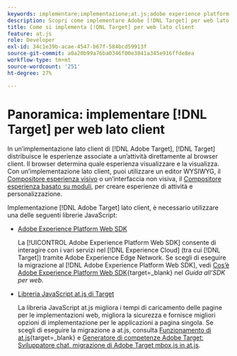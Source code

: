 ```yaml
---
keywords: implementare;implementazione;at.js;adobe experience platform web sdk;aep web sdk
description: Scopri come implementare Adobe [!DNL Target] per web lato client utilizzando Adobe Experience Platform Web SDK (AEP Web SDK) o [!DNL Target] Libreria JavaScript at.js.
title: Come si implementa [!DNL Target] per web lato client
feature: at.js
role: Developer
exl-id: 34c1e39b-acae-4547-b67f-584bcd59913f
source-git-commit: a0a20b99a76ba0346f00e3841a345e916ffde8ea
workflow-type: tm+mt
source-wordcount: '251'
ht-degree: 27%

---
```


# Panoramica: implementare [!DNL Target] per web lato client

In un’implementazione lato client di [!DNL Adobe Target], [!DNL Target] distribuisce le esperienze associate a un’attività direttamente al browser client. Il browser determina quale esperienza visualizzare e la visualizza. Con un’implementazione lato client, puoi utilizzare un editor WYSIWYG, il [Compositore esperienza visivo](/help/main/c-experiences/c-visual-experience-composer/visual-experience-composer.md) o un’interfaccia non visiva, il [Compositore esperienza basato su moduli](/help/main/c-experiences/form-experience-composer.md), per creare esperienze di attività e personalizzazione.

Implementazione [!DNL Adobe Target] lato client, è necessario utilizzare una delle seguenti librerie JavaScript:

* [Adobe Experience Platform Web SDK](https://developer.adobe.com/target/implement/client-side/aep-web-sdk/)

   La [!UICONTROL Adobe Experience Platform Web SDK] consente di interagire con i vari servizi nel [!DNL Experience Cloud] (tra cui [!DNL Target]) tramite Adobe Experience Edge Network. Se scegli di eseguire la migrazione al [!DNL Adobe Experience Platform Web SDK], vedi [Cos’è Adobe Experience Platform Web SDK](https://developer.adobe.com/target/implement/client-side/aep-web-sdk/){target=_blank} nel *Guida all’SDK per web*.

* [Libreria JavaScript at.js di Target](https://developer.adobe.com/target/implement/client-side/atjs/how-atjs-works/how-atjs-works/)

   La libreria JavaScript at.js migliora i tempi di caricamento delle pagine per le implementazioni web, migliora la sicurezza e fornisce migliori opzioni di implementazione per le applicazioni a pagina singola. Se scegli di eseguire la migrazione a at.js, consulta [Funzionamento di at.js](https://developer.adobe.com/target/implement/client-side/atjs/how-atjs-works/how-atjs-works/){target=_blank} e [Generatore di competenze Adobe Target: Sviluppatore chat, migrazione di Adobe Target mbox.js in at.js](https://seminars.adobeconnect.com/ptdo6mfo6qn6/?proto=true).



